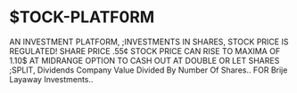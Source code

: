 # $TOCK-PLATF0RM
AN INVESTMENT PLATFORM,
;INVESTMENTS IN SHARES, STOCK PRICE IS REGULATED! SHARE PRICE .55¢ STOCK PRICE CAN RISE TO MAXIMA OF 1.10$ AT MIDRANGE OPTION TO CASH OUT AT DOUBLE OR LET SHARES ;SPLIT, Dividends Company Value Divided By Number Of Shares..
FOR Brije Layaway Investments..
